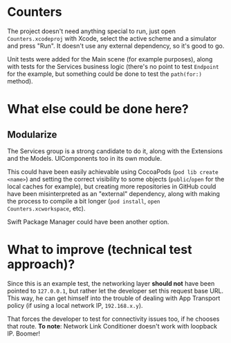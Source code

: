 # Counters

The project doesn't need anything special to run, just open `Counters.xcodeproj` with Xcode,
select the active scheme and a simulator and press "Run". It doesn't use any external dependency,
so it's good to go.

Unit tests were added for the Main scene (for example purposes), along with tests for the Services
business logic (there's no point to test `Endpoint` for the example, but something could be done to
test the `path(for:)` method).

# What else could be done here?

## Modularize

The Services group is a strong candidate to do it, along with the Extensions and the Models.
UIComponents too in its own module.

This could have been easily achievable using CocoaPods (`pod lib create <name>`) and setting
the correct visibility to some objects (`public`/`open` for the local caches for example), but creating
more repositories in GitHub could have been misinterpreted as an "external" dependency, along with
making the process to compile a bit longer (`pod install`, `open Counters.xcworkspace`, etc).

Swift Package Manager could have been another option.

# What to improve (technical test approach)?

Since this is an example test, the networking layer **should not** have been pointed to  `127.0.0.1`,
but rather let the developer set this request base URL. This way, he can get himself into the trouble of
dealing with App Transport policy (if using a local network IP, `192.168.x.y`).

That forces the developer to test for connectivity issues too, if he chooses that route.
**To note**: Network Link Conditioner doesn't work with loopback IP. Boomer!
